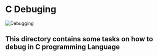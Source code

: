 # C Debuging
![Debugging](https://user-images.githubusercontent.com/59466195/158977887-77727b3c-c924-42cc-88be-b7757bfaaf82.png)

## This directory contains some tasks on how to debug in C programming Language
